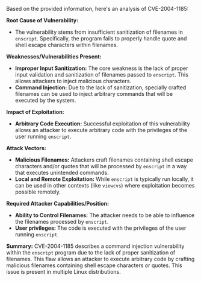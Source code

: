 Based on the provided information, here's an analysis of CVE-2004-1185:

**Root Cause of Vulnerability:**

*   The vulnerability stems from insufficient sanitization of filenames in `enscript`. Specifically, the program fails to properly handle quote and shell escape characters within filenames.

**Weaknesses/Vulnerabilities Present:**

*   **Improper Input Sanitization:** The core weakness is the lack of proper input validation and sanitization of filenames passed to `enscript`. This allows attackers to inject malicious characters.
*   **Command Injection:** Due to the lack of sanitization, specially crafted filenames can be used to inject arbitrary commands that will be executed by the system.

**Impact of Exploitation:**

*   **Arbitrary Code Execution:** Successful exploitation of this vulnerability allows an attacker to execute arbitrary code with the privileges of the user running `enscript`.

**Attack Vectors:**

*   **Malicious Filenames:** Attackers craft filenames containing shell escape characters and/or quotes that will be processed by `enscript` in a way that executes unintended commands.
*   **Local and Remote Exploitation:** While `enscript` is typically run locally, it can be used in other contexts (like `viewcvs`) where exploitation becomes possible remotely.

**Required Attacker Capabilities/Position:**

*   **Ability to Control Filenames:** The attacker needs to be able to influence the filenames processed by `enscript`.
*   **User privileges:** The code is executed with the privileges of the user running `enscript`.

**Summary:**
CVE-2004-1185 describes a command injection vulnerability within the `enscript` program due to the lack of proper sanitization of filenames. This flaw allows an attacker to execute arbitrary code by crafting malicious filenames containing shell escape characters or quotes. This issue is present in multiple Linux distributions.